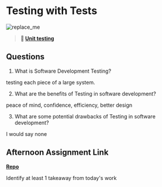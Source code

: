 # Testing with Tests

![replace_me](https://codeworks.blob.core.windows.net/public/assets/img/illustrations/placeholder.svg)

> **📖 [Unit testing](https://codeworksacademy.com/fs-student-guide/resources/wk8-9/03-Unit-Testing)**

## Questions

1. What is Software Development Testing?

testing each piece of a large system.

2. What are the benefits of Testing in software development?

peace of mind, confidence, efficiency, better design

3. What are some potential drawbacks of Testing in software development?

I would say none

## Afternoon Assignment Link

**[Repo](https://github.com/JeradeaSimmons/<ASSIGNMENT_REPO>)**

Identify at least 1 takeaway from today's work
